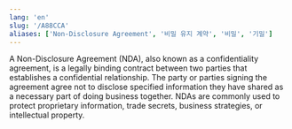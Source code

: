 ```yaml
---
lang: 'en'
slug: '/A88CCA'
aliases: ['Non-Disclosure Agreement', '비밀 유지 계약', '비밀', '기밀']
---
```


A Non-Disclosure Agreement (NDA), also known as a confidentiality agreement, is a legally binding contract between two parties that establishes a confidential relationship. The party or parties signing the agreement agree not to disclose specified information they have shared as a necessary part of doing business together. NDAs are commonly used to protect proprietary information, trade secrets, business strategies, or intellectual property.
